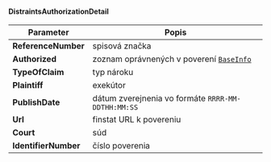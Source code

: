 #### DistraintsAuthorizationDetail
| Parameter | Popis |
| ----------- | ----------- |
| **ReferenceNumber** | spisová značka |
| **Authorized** | zoznam oprávnených v poverení [`BaseInfo`](#BaseInfo) |
| **TypeOfClaim** | typ nároku |
| **Plaintiff** | exekútor |
| **PublishDate** | dátum zverejnenia vo formáte `RRRR-MM-DDTHH:MM:SS`|
| **Url** | finstat URL k povereniu |
| **Court** | súd |
| **IdentifierNumber** | číslo poverenia |